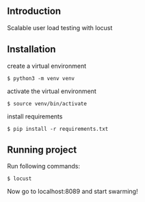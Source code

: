 ## Introduction
  Scalable user load testing with locust

## Installation

create a virtual environment
```
$ python3 -m venv venv
```
activate the virtual environment
```
$ source venv/bin/activate
```
install requirements
```
$ pip install -r requirements.txt 
```

## Running project

Run following commands:

```
$ locust
```

Now go to localhost:8089 and start swarming!